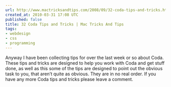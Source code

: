 ```yaml
---
url: http://www.mactricksandtips.com/2008/09/32-coda-tips-and-tricks.html
created_at: 2010-03-31 17:08 UTC
published: false
title: 32 Coda Tips and Tricks | Mac Tricks And Tips
tags:
- webdesign
- css
- programming
---
```


Anyway I have been collecting tips for over the last week or so about Coda. These tips and tricks are designed to help you work with Coda and get stuff done, as well as this some of the tips are designed to point out the obvious task to you, that aren’t quite as obvious. They are in no real order. If you have any more Coda tips and tricks please leave a comment.
